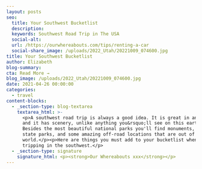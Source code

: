 ```yaml
---
layout: posts
seo:
  title: Your Southwest Bucketlist
  description:
  keywords: Southwest Road Trip in The USA
  social-alt:
  url: /https://ourwhereabouts.com/tips/renting-a-car
  social-share_image: /uploads/2022_Utah/20221009_074600.jpg
title: Your Southwest Bucketlist
author: Elizabeth
blog-summary:
cta: Read More →
blog_image: /uploads/2022_Utah/20221009_074600.jpg
date: 2021-04-26 00:00:00
categories:
  - travel
content-blocks:
  - _section-type: blog-textarea
    textarea_html: >-
      <p>A southwest road trip is always a good idea. It is great in any season
      and it has scenery, unlike anything you&rsquo;ll see on this earth.
      Besides the most beautiful national parks you'll find monuments, stunning
      state parks, and some amazing off-road locations that are out of this
      world.</p><p>Here are things you must add to your bucketlist when road
      tripping in the southwest.</p>
  - _section-type: signature
    signature_html: <p><strong>Our Whereabouts xxx</strong></p>
---
```

